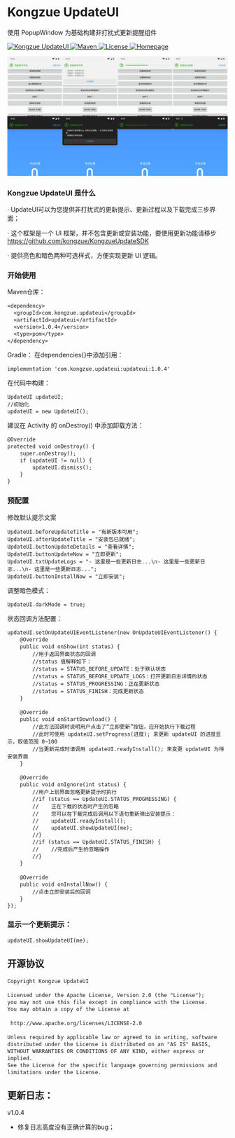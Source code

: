 # Kongzue UpdateUI
使用 PopupWindow 为基础构建非打扰式更新提醒组件

<a href="https://github.com/kongzue/UpdateUI">
<img src="https://img.shields.io/badge/Kongzue%UpdateUI-1.0.4-green.svg" alt="Kongzue UpdateUI">
</a> 
<a href="https://bintray.com/myzchh/maven/UpdateUI/1.0.4/link">
<img src="https://img.shields.io/badge/Maven-1.0.4-blue.svg" alt="Maven">
</a> 
<a href="http://www.apache.org/licenses/LICENSE-2.0">
<img src="https://img.shields.io/badge/License-Apache%202.0-red.svg" alt="License">
</a> 
<a href="http://www.kongzue.com">
<img src="https://img.shields.io/badge/Homepage-Kongzue.com-brightgreen.svg" alt="Homepage">
</a>

![Kongzue UpdateUI](https://github.com/kongzue/Res/raw/master/app/src/main/res/mipmap-xxxhdpi/img_update_demo.png)

### Kongzue UpdateUI 是什么
· UpdateUI可以为您提供非打扰式的更新提示、更新过程以及下载完成三步界面；

· 这个框架是一个 UI 框架，并不包含更新或安装功能，要使用更新功能请移步 https://github.com/kongzue/KongzueUpdateSDK

· 提供亮色和暗色两种可选样式，方便实现更新 UI 逻辑。

### 开始使用
Maven仓库：
```
<dependency>
  <groupId>com.kongzue.updateui</groupId>
  <artifactId>updateui</artifactId>
  <version>1.0.4</version>
  <type>pom</type>
</dependency>
```
Gradle：
在dependencies{}中添加引用：
```
implementation 'com.kongzue.updateui:updateui:1.0.4'
```

在代码中构建：
```
UpdateUI updateUI;
//初始化
updateUI = new UpdateUI();
```

建议在 Activity 的 onDestroy() 中添加卸载方法：
```
@Override
protected void onDestroy() {
    super.onDestroy();
    if (updateUI != null) {
        updateUI.dismiss();
    }
}
```

### 预配置
修改默认提示文案
```
UpdateUI.beforeUpdateTitle = "有新版本可用";
UpdateUI.afterUpdateTitle = "安装包已就绪";
UpdateUI.buttonUpdateDetails = "查看详情";
UpdateUI.buttonUpdateNow = "立即更新";
UpdateUI.txtUpdateLogs = "- 这里是一些更新日志...\n- 这里是一些更新日志...\n- 这里是一些更新日志...";
UpdateUI.buttonInstallNow = "立即安装";
```

调整暗色模式：
```
UpdateUI.darkMode = true;
```

状态回调方法配置：
```
updateUI.setOnUpdateUIEventListener(new OnUpdateUIEventListener() {
    @Override
    public void onShow(int status) {
        //用于返回界面状态的回调
        //status 值解释如下：
        //status = STATUS_BEFORE_UPDATE：处于默认状态
        //status = STATUS_BEFORE_UPDATE_LOGS：打开更新日志详情的状态
        //status = STATUS_PROGRESSING：正在更新状态
        //status = STATUS_FINISH：完成更新状态
    }
    
    @Override
    public void onStartDownload() {
        //此方法回调时说明用户点击了“立即更新”按钮，应开始执行下载过程
        //此时可使用 updateUI.setProgress(进度); 来更新 updateUI 的进度显示，取值范围 0~100
        //当更新完成时请调用 updateUI.readyInstall(); 来变更 updateUI 为待安装界面
    }
    
    @Override
    public void onIgnore(int status) {
        //用户上划界面忽略更新提示时执行
        //if (status == UpdateUI.STATUS_PROGRESSING) {
        //    正在下载的状态时产生的忽略
        //    您可以在下载完成后调用以下语句重新弹出安装提示：
        //    updateUI.readyInstall();
        //    updateUI.showUpdateUI(me);
        //}
        //if (status == UpdateUI.STATUS_FINISH) {
        //    //完成后产生的忽略操作
        //}
    }
    
    @Override
    public void onInstallNow() {
        //点击立即安装后的回调
    }
});
```

### 显示一个更新提示：
```
updateUI.showUpdateUI(me);
```

## 开源协议
```
Copyright Kongzue UpdateUI

Licensed under the Apache License, Version 2.0 (the "License");
you may not use this file except in compliance with the License.
You may obtain a copy of the License at

 http://www.apache.org/licenses/LICENSE-2.0

Unless required by applicable law or agreed to in writing, software
distributed under the License is distributed on an "AS IS" BASIS,
WITHOUT WARRANTIES OR CONDITIONS OF ANY KIND, either express or implied.
See the License for the specific language governing permissions and
limitations under the License.
```

## 更新日志：
v1.0.4
- 修复日志高度没有正确计算的bug；